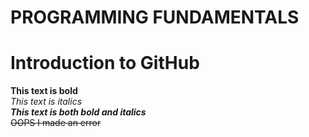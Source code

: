 # PROGRAMMING FUNDAMENTALS
 # Introduction to GitHub
 **This text is bold**\
 *This text is italics*\
 ***This text is both bold and italics***\
 ~~OOPS I made an error~~
